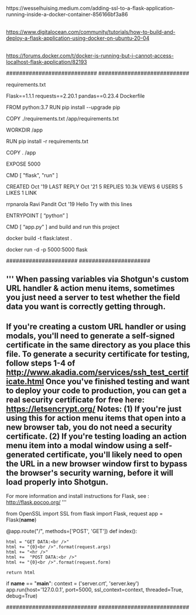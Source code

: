<br>
<br>
https://wesselhuising.medium.com/adding-ssl-to-a-flask-application-running-inside-a-docker-container-856166bf3a86
<br>
<br>

https://www.digitalocean.com/community/tutorials/how-to-build-and-deploy-a-flask-application-using-docker-on-ubuntu-20-04
<br>
<br>

https://forums.docker.com/t/docker-is-running-but-i-cannot-access-localhost-flask-application/82193
<br>

############################
############################


requirements.txt

Flask==1.1.1
requests==2.20.1
pandas==0.23.4
Dockerfile

FROM python:3.7
RUN pip install --upgrade pip

COPY ./requirements.txt /app/requirements.txt

WORKDIR /app

RUN pip install -r requirements.txt

COPY . /app

EXPOSE 5000

CMD [ "flask", "run" ]


CREATED
Oct '19
LAST REPLY
Oct '21
5
REPLIES
10.3k
VIEWS
6
USERS
5
LIKES
1
LINK


rrpnarola
Ravi Pandit
Oct '19
Hello
Try with this lines

ENTRYPOINT [ “python” ]

CMD [ “app.py” ]
and build and run this project

docker build -t flask:latest .

docker run -d -p 5000:5000 flask

######################
######################



'''
When passing variables via Shotgun's custom URL handler &
action menu items, sometimes you just need a server to test 
whether the field data you want is correctly getting through.
-----
If you're creating a custom URL handler or using modals, you'll need 
to generate a self-signed certificate in the same directory as you place 
this file. 
To generate a security certificate for testing, follow steps 1-4 of 
  http://www.akadia.com/services/ssh_test_certificate.html
Once you've finished testing and want to deploy your code to production, 
you can get a real security certificate for free here:
  https://letsencrypt.org/
Notes: 
(1) If you're just using this for action menu items that open into
a new browser tab, you do not need a security certificate.
(2) If you're testing loading an action menu item into a modal window using a
self-generated certificate, you'll likely need to open the URL in a
new browser window first to bypass the browser's security warning, before
it will load properly into Shotgun.
-----
For more information and install instructions for Flask,
see : http://flask.pocoo.org/
'''

from OpenSSL import SSL
from flask import Flask, request
app = Flask(__name__)

@app.route("/", methods=['POST', 'GET'])
def index():

    html = "GET DATA:<br />"
    html += "{0}<br />".format(request.args)
    html += "<hr />"
    html +=  "POST DATA:<br />"
    html += "{0}<br />".format(request.form)

    return html

if __name__ == "__main__":
    context = ('server.crt', 'server.key')
    app.run(host='127.0.0.1', port=5000, ssl_context=context, threaded=True, debug=True)
    
    
############################
############################    
